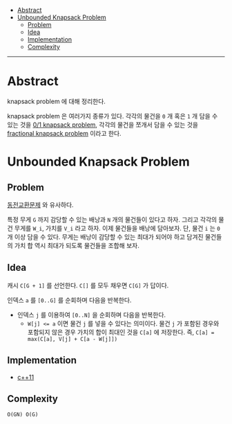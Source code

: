 - [Abstract](#abstract)
- [Unbounded Knapsack Problem](#unbounded-knapsack-problem)
  - [Problem](#problem)
  - [Idea](#idea)
  - [Implementation](#implementation)
  - [Complexity](#complexity)

----

# Abstract

knapsack problem 에 대해 정리한다. 

knapsack problem 은 여러가지 종류가 있다. 각각의 물건을 `0` 개 혹은 `1` 개 담을
수 있는 것을 [0/1 knapsack
problem](/fundamentals/dynamicprog/knapsack01/README.md), 각각의 물건을 쪼개서
담을 수 있는 것을 [fractional knapsack
problem](fundamentals/greedy/knapsackfractional/README.md) 이라고 한다.

# Unbounded Knapsack Problem

## Problem

[동전교환문제](/leetcode/CoinChange/README.md) 와 유사하다.

특정 무게 `G` 까지 감당할 수 있는 배낭과 `N` 개의 물건들이 있다고 하자. 그리고
각각의 물건 무게를 `W_i`, 가치를 `V_i` 라고 하자. 이제 물건들을 배낭에 담아보자.
단, 물건 `i` 는 `0` 개 이상 담을 수 있다. 무게는 배낭이 감당할 수 있는 최대가
되어야 하고 담겨진 물건들의 가치 합 역시 최대가 되도록 물건들을 조합해 보자.

## Idea

캐시 `C[G + 1]` 를 선언한다. `C[]` 를 모두 채우면 `C[G]` 가 답이다.

인덱스 `a` 를 `[0..G]` 를 순회하며 다음을 반복한다.

* 인덱스 `j` 를 이용하여 `[0..N]` 을 순회하며 다음을 반복한다.
  * `W[j] <= a` 이면 물건 `j` 를 넣을 수 있다는 의미이다. 물건 `j` 가 포함된
    경우와 포함되지 않은 경우 가치의 합이 최대인 것을 `C[a]` 에 저장한다. 즉,
    `C[a] = max(C[a], V[j] + C[a - W[j]])`

## Implementation

* [c++11](a.cpp)

## Complexity

```
O(GN) O(G)
```
